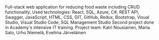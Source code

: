 Full-stack web application for reducing food waste including CRUD functionality. 
Used technologies: React, SQL, Azure, C#, REST API, Swagger, JavaScript, HTML, CSS, GIT, GitHub, Redux, Bootstrap, Visual Studio, Visual Studio Code, SQL Management Studio
Second project done in Academy's intensive IT training. 
Project team: Katri Nousiainen, Maria Salo, Urho Niemelä, Eveliina Järveläinen



